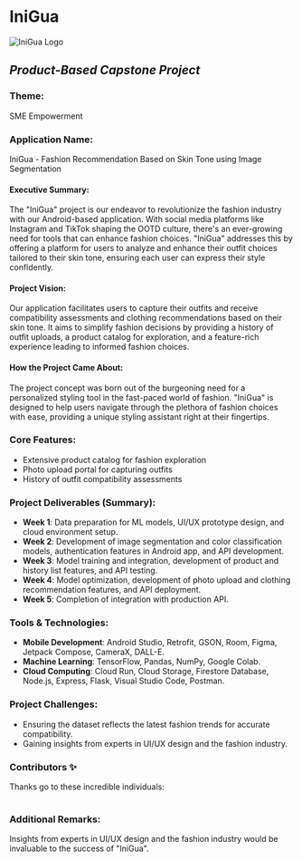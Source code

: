 # IniGua
![IniGua Logo](https://github.com/IniGua-Capstone/.github/blob/main/profile/IniGuaLogo.png)

## _Product-Based Capstone Project_

### Theme:
SME Empowerment

### Application Name:
IniGua - Fashion Recommendation Based on Skin Tone using Image Segmentation

#### Executive Summary:
The "IniGua" project is our endeavor to revolutionize the fashion industry with our Android-based application. With social media platforms like Instagram and TikTok shaping the OOTD culture, there's an ever-growing need for tools that can enhance fashion choices. "IniGua" addresses this by offering a platform for users to analyze and enhance their outfit choices tailored to their skin tone, ensuring each user can express their style confidently.

#### Project Vision:
Our application facilitates users to capture their outfits and receive compatibility assessments and clothing recommendations based on their skin tone. It aims to simplify fashion decisions by providing a history of outfit uploads, a product catalog for exploration, and a feature-rich experience leading to informed fashion choices.

#### How the Project Came About:
The project concept was born out of the burgeoning need for a personalized styling tool in the fast-paced world of fashion. "IniGua" is designed to help users navigate through the plethora of fashion choices with ease, providing a unique styling assistant right at their fingertips.

### Core Features:
- Extensive product catalog for fashion exploration
- Photo upload portal for capturing outfits
- History of outfit compatibility assessments

### Project Deliverables (Summary):
- **Week 1**: Data preparation for ML models, UI/UX prototype design, and cloud environment setup.
- **Week 2**: Development of image segmentation and color classification models, authentication features in Android app, and API development.
- **Week 3**: Model training and integration, development of product and history list features, and API testing.
- **Week 4**: Model optimization, development of photo upload and clothing recommendation features, and API deployment.
- **Week 5**: Completion of integration with production API.

### Tools & Technologies:
- **Mobile Development**: Android Studio, Retrofit, GSON, Room, Figma, Jetpack Compose, CameraX, DALL-E.
- **Machine Learning**: TensorFlow, Pandas, NumPy, Google Colab.
- **Cloud Computing**: Cloud Run, Cloud Storage, Firestore Database, Node.js, Express, Flask, Visual Studio Code, Postman.

### Project Challenges:
- Ensuring the dataset reflects the latest fashion trends for accurate compatibility.
- Gaining insights from experts in UI/UX design and the fashion industry.

### Contributors ✨
Thanks go to these incredible individuals:

<!-- ALL-CONTRIBUTORS-LIST:START -->
<!-- markdownlint-disable -->
<table>
  <tr>
    <!-- Add team members here with their roles and GitHub profile links -->
  </tr>
</table>

<!-- markdownlint-restore -->
<!-- prettier-ignore-end -->

<!-- ALL-CONTRIBUTORS-LIST:END -->

### Additional Remarks:
Insights from experts in UI/UX design and the fashion industry would be invaluable to the success of "IniGua".

